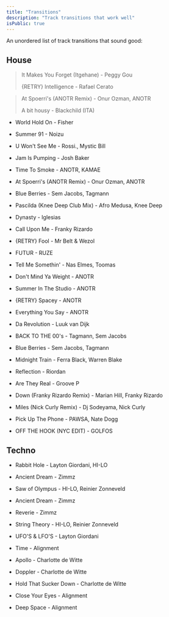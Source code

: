 ```yaml
---
title: "Transitions"
description: "Track transitions that work well"
isPublic: true
---
```


An unordered list of track transitions that sound good:

## House
> It Makes You Forget (Itgehane) - Peggy Gou
>
> {RETRY} Intelligence - Rafael Cerato

> At Spoerri's (ANOTR Remix) - Onur Ozman, ANOTR
>
> A bit housy - Blackchild (ITA)

* World Hold On - Fisher
* Summer 91 - Noizu

* U Won't See Me - Rossi., Mystic Bill
* Jam Is Pumping - Josh Baker

* Time To Smoke - ANOTR, KAMAE
* At Spoerri's (ANOTR Remix) - Onur Ozman, ANOTR
* Blue Berries - Sem Jacobs, Tagmann

* Pascilda (Knee Deep Club Mix) - Afro Medusa, Knee Deep
* Dynasty - Iglesias

* Call Upon Me - Franky Rizardo
* {RETRY} Fool - Mr Belt & Wezol

* FUTUR - RUZE
* Tell Me Somethin' - Nas Elmes, Toomas

* Don't Mind Ya Weight - ANOTR
* Summer In The Studio - ANOTR
* {RETRY} Spacey - ANOTR
* Everything You Say - ANOTR

* Da Revolution - Luuk van Dijk
* BACK TO THE 00's - Tagmann, Sem Jacobs
* Blue Berries - Sem Jacobs, Tagmann

* Midnight Train - Ferra Black, Warren Blake
* Reflection - Riordan

* Are They Real - Groove P
* Down (Franky Rizardo Remix) - Marian Hill, Franky Rizardo
* Miles (Nick Curly Remix) - Dj Sodeyama, Nick Curly

* Pick Up The Phone - PAWSA, Nate Dogg
* OFF THE HOOK (NYC EDIT) - GOLFOS

## Techno
* Rabbit Hole - Layton Giordani, HI-LO
* Ancient Dream - Zimmz
* Saw of Olympus - HI-LO, Reinier Zonneveld

* Ancient Dream - Zimmz
* Reverie - Zimmz

* String Theory - HI-LO, Reinier Zonneveld
* UFO'S & LFO'S - Layton Giordani

* Time - Alignment
* Apollo - Charlotte de Witte

* Doppler - Charlotte de Witte
* Hold That Sucker Down - Charlotte de Witte

* Close Your Eyes - Alignment
* Deep Space - Alignment
